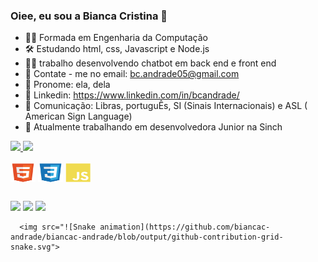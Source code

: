 ###  Oiee, eu sou a  Bianca Cristina 👋 

-  👨‍🎓 Formada em Engenharia da Computação
-  🛠 Estudando html, css, Javascript e Node.js
- 👩‍💻 trabalho desenvolvendo chatbot em back end e front end
- 📧 Contate - me no email: bc.andrade05@gmail.com
- 🌈 Pronome: ela, dela
- 🧾 Linkedin: https://www.linkedin.com/in/bcandrade/
- 💬 Comunicação: Libras, portuguÊs, SI (Sinais Internacionais) e ASL ( American Sign Language)
- 📲 Atualmente trabalhando em desenvolvedora Junior na Sinch

<!-- <div>
    <a href="https://github.com/biancac-andrade">
    <img height="180cm" src="https://github-readme-stats.vercel.app/api?username=biancac-andrade&show_icons=true&theme=radical)" />
</div> -->
  
<div>
    <a href="https://github.com/biancac-andrade">
        <img height="180cm"
            src="https://github-readme-stats.vercel.app/api?username=biancac-andrade&show_icons=true&theme=dracula&include_all_commit-true&count_private=true" />
        <img height="180cm"
            src="https://github-readme-stats.vercel.app/api/top-langs/?username=biancac-andrade&layout=compact&langs_count=16&theme=dracula" />
</div>



<div style="display: inline-block;"><br>
    <img align="center" alt="Js" height="30" width="40"
        src="https://raw.githubusercontent.com/devicons/devicon/master/icons/html5/html5-original.svg">
    <img align="center" alt="Js" height="30" width="40"
        src="https://raw.githubusercontent.com/devicons/devicon/master/icons/css3/css3-original.svg">
    <img align="center" alt="Js" height="30" width="40"
        src="https://raw.githubusercontent.com/devicons/devicon/master/icons/javascript/javascript-plain.svg">

</div>
  
  ##
  <div>
    <a href="https://www.linkedin.com/in/bcandrade/" target="_blank"><img src="https://img.shields.io/badge/LinkedIn-0077B5?style=for-the-badge&logo=linkedin&logoColor=white" target="_blank" ></a>
    <a href="mailto:bc.andrade05@gmail.com" target="_blank"><img src="https://img.shields.io/badge/Gmail-D14836?style=for-the-badge&logo=gmail&logoColor=white" target="_blank"></a>
    <a href="https://wa.me/5519981944880" target="_blank"><img src="https://img.shields.io/badge/WhatsApp-25D366?style=for-the-badge&logo=whatsapp&logoColor=white" target="_blank"></a>
      
      <img src="![Snake animation](https://github.com/biancac-andrade/biancac-andrade/blob/output/github-contribution-grid-snake.svg">
      
</div>
    
   
    
    
  
<!---
biancac-andrade/biancac-andrade is a ✨ special ✨ repository because its `README.md` (this file) appears on your GitHub profile.
You can click the Preview link to take a look at your changes.
--->
